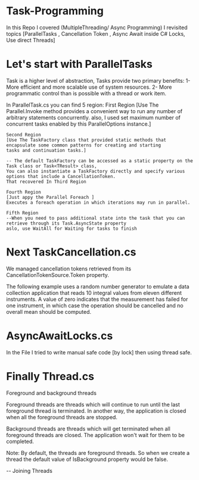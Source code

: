 # Task-Programming

In this Repo I covered (MultipleThreading/ Async Programming) 
I revisited topics [ParallelTasks , Cancellation Token , Async Await inside C# Locks, Use direct Threads]

# Let's start with ParallelTasks
Task is a higher level of abstraction, Tasks provide two primary benefits:
	1- More efficient and more scalable use of system resources.
	2- More programmatic control than is possible with a thread or work item.

In ParallelTask.cs you can find 5 region:
	First Region
	[Use The Parallel.Invoke method provides a convenient way to run any number of arbitrary statements concurrently.
	also, I used set maximum number of concurrent tasks enabled by this ParallelOptions instance.]

	Second Region
	[Use The TaskFactory class that provided static methods that encapsulate some common patterns for creating and starting 
	tasks and continuation tasks.]

	-- The default TaskFactory can be accessed as a static property on the Task class or Task<TResult> class,
	You can also instantiate a TaskFactory directly and specify various options that include a CancellationToken.
	That recovered In Third Region

	Fourth Region 
	[Just appy the Parallel Foreach ]
	Executes a foreach operation in which iterations may run in parallel.
		
	Fifth Region 
	--When you need to pass additional state into the task that you can retrieve through its Task.AsyncState property
	aslo, use WaitAll for Waiting for tasks to finish

# Next TaskCancellation.cs

We managed cancellation tokens retrieved from its CancellationTokenSource.Token property.

The following example uses a random number generator to emulate a data collection application that reads 10 integral values from eleven different instruments.
A value of zero indicates that the measurement has failed for one instrument, 
in which case the operation should be cancelled and no overall mean should be computed.


# AsyncAwaitLocks.cs

In the File I tried to write manual safe code [by lock] then using thread safe.

# Finally Thread.cs

Foreground and background threads

Foreground threads are threads which will continue to run until the last foreground thread is terminated. 
In another way, the application is closed when all the foreground threads are stopped.

Background threads are threads which will get terminated when all foreground threads are closed.
The application won't wait for them to be completed.

Note: 
By default, the threads are foreground threads. So when we create a thread the default value of IsBackground property would be false.

-- Joining Threads


